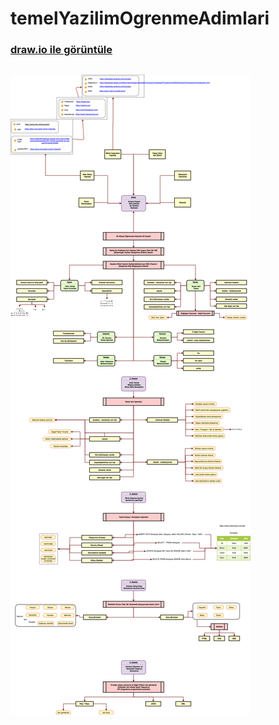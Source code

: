 # temelYazilimOgrenmeAdimlari
### [draw.io ile görüntüle](https://www.draw.io/?lightbox=1&highlight=0000ff&edit=_blank&layers=1&nav=1&title=TemelYazilimOgrenmeAdimlari#Uhttps%3A%2F%2Fdrive.google.com%2Fuc%3Fid%3D1h7E6RZYSna5nPzawJsCb8NFPEYnexL8y%26export%3Ddownload)
##
![TemelYazilimOgrenmeAdimlari Diagram](TemelYazilimOgrenmeAdimlari.png?raw=true)
##

